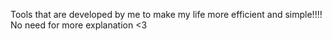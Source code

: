 Tools that are developed by me to make my life more efficient and simple!!!!
No need for more explanation <3
